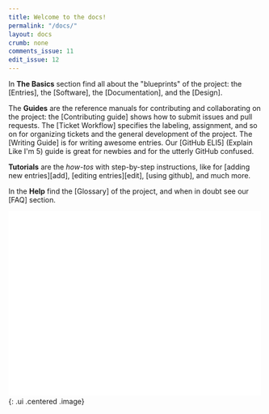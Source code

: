 ```yaml
---
title: Welcome to the docs!
permalink: "/docs/"
layout: docs
crumb: none
comments_issue: 11
edit_issue: 12
---
```


In **The Basics** section find all about the "blueprints" of the project: the [Entries], the [Software], the [Documentation], and the [Design].

The **Guides** are the reference manuals for contributing and collaborating on the project: the [Contributing guide] shows how to submit issues and pull requests. The [Ticket Workflow] specifies the labeling, assignment, and so on for organizing tickets and the general development of the project. The [Writing Guide] is for writing awesome entries. Our [GitHub ELI5] (Explain Like I'm 5) guide is great for newbies and for the utterly GitHub confused.

**Tutorials** are the _how-tos_ with step-by-step instructions, like for [adding new entries][add], [editing entries][edit], [using github], and much more.

In the **Help** find the [Glossary] of the project, and when in doubt see our [FAQ] section.

![corgi hello](/assets/gifs/welcome.gif){: .ui .centered .image}
